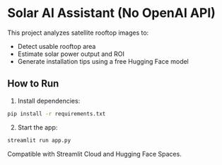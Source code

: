 # Solar AI Assistant (No OpenAI API)

This project analyzes satellite rooftop images to:
- Detect usable rooftop area
- Estimate solar power output and ROI
- Generate installation tips using a free Hugging Face model

## How to Run

1. Install dependencies:
```bash
pip install -r requirements.txt
```

2. Start the app:
```bash
streamlit run app.py
```

Compatible with Streamlit Cloud and Hugging Face Spaces.
